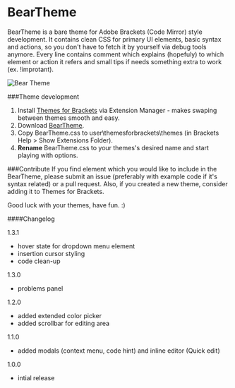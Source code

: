 BearTheme
=======

BearTheme is a bare theme for Adobe Brackets (Code Mirror) style development. It contains clean CSS for primary UI elements, basic syntax and actions, so you don't have to fetch it by yourself via debug tools anymore. Every line contains comment which explains (hopefuly) to which element or action it refers and small tips if needs something extra to work (ex. !improtant).

![Bear Theme](http://i.imgur.com/OoPCTkb.png)

###Theme development
1. Install [Themes for Brackets](https://github.com/Jacse/themes-for-brackets) via Extension Manager - makes swaping between themes smooth and easy.
2. Download [BearTheme](https://github.com/trimek/BearTheme/archive/master.zip).
3. Copy BearTheme.css to user\themesforbrackets\themes (in Brackets Help > Show Extensions Folder). 
4. **Rename** BearTheme.css to your themes's desired name and start playing with options.


###Contribute
If you find element which you would like to include in the BearTheme, please submit an issue (preferably with example code if it's syntax related) or a pull request. Also, if you created a new theme, consider adding it to Themes for Brackets.

Good luck with your themes, have fun. :)


####Changelog

1.3.1
- hover state for dropdown menu element
- insertion cursor styling
- code clean-up

1.3.0
- problems panel

1.2.0
- added extended color picker
- added scrollbar for editing area

1.1.0  
- added modals (context menu, code hint) and inline editor (Quick edit)  

1.0.0  
- intial release  


